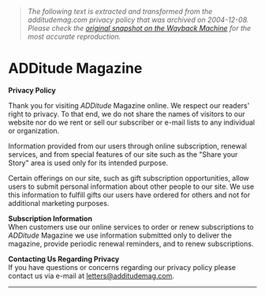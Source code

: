 > *The following text is extracted and transformed from the additudemag.com privacy policy that was archived on 2004-12-08. Please check the [original snapshot on the Wayback Machine](https://web.archive.org/web/20041208052125id_/http%3A//www.additudemag.com/privacy.asp) for the most accurate reproduction.*

# ADDitude Magazine

**Privacy Policy**

Thank you for visiting _ADDitude_ Magazine online. We respect our readers' right to privacy. To that end, we do not share the names of visitors to our website nor do we rent or sell our subscriber or e-mail lists to any individual or organization. 

Information provided from our users through online subscription, renewal services, and from special features of our site such as the "Share your Story" area is used only for its intended purpose. 

Certain offerings on our site, such as gift subscription opportunities, allow users to submit personal information about other people to our site. We use this information to fulfill gifts our users have ordered for others and not for additional marketing purposes. 

**Subscription Information**  
When customers use our online services to order or renew subscriptions to _ADDitude_ Magazine we use information submitted only to deliver the magazine, provide periodic renewal reminders, and to renew subscriptions. 

**Contacting Us Regarding Privacy**  
If you have questions or concerns regarding our privacy policy please contact us via e-mail at [letters@additudemag.com](mailto:letters@additudemag.com).   
  
---  
  
    
  
  
> 

